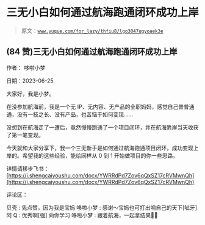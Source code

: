 # 三无小白如何通过航海跑通闭环成功上岸

> 原文：[`www.yuque.com/for_lazy/thfiu8/lgo3047ugyoaek3e`](https://www.yuque.com/for_lazy/thfiu8/lgo3047ugyoaek3e)



## (84 赞)三无小白如何通过航海跑通闭环成功上岸 

作者： 哆啦小梦 

日期：2023-06-25 

大家好，我是小梦。 

在没参加航海前，我是一个无 IP、无内容、无产品的全职妈妈，感觉自己普普通通，没有一技之长、没有产品，也苦恼于如何变现...... 

没想到在航海走了一遭后，竟然慢慢跑通了一个项目闭环，并在航海靠岸当天收获了第一笔变现。 

今天就和大家分享下，我一个三无新手是如何通过航海跑通项目闭环，成功变现上岸的。希望我的这些经验，能给同样从 0 到 1 开始做项目的你一些思路。 

详情请移步飞书：[https://i.shengcaiyoushu.com/docx/YWRRdPd7Zov6qQxSZ17cRVMwnQh](https://i.shengcaiyoushu.com/docx/YWRRdPd7Zov6qQxSZ17cRVMwnQh) 

评论区： 

贝壳 : 先点赞，因为我是宝妈 哆啦小梦 : 感谢～宝妈也可打出咱自己的天下[呲牙] 阿 Q : 优秀啊[强] 向你学习 哆啦小梦 : 跟着航海，一起拿结果✊🏻